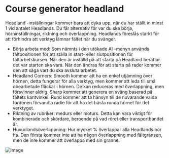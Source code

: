 # Course generator headland


Headland -inställningar kommer bara att dyka upp, när du har ställt in minst 1 vid antalet Headlands.
Du får alternativ för var du ska börja, hörninställningar, riktning och överlappning.
Headlands föreslås starkt för att förhindra att verktyg lämnar fältet när du svänger.



- Börja arbeta med: Som nämnts i den utökade AI -menyn används fältpositionen för att ställa in start- eller slutpositionen för fältarbetskursen.
När den är inställd på att starta på Headland berättar det var starten ska vara. När den ändras för att starta på rader kommer den att säga vart du ska avsluta arbetet.
- Headland Corners: Smooth kommer att ha en enkel utjämning över hörnen, detta fungerar för alla verktyg, men kommer att leda till små obearbetade fläckar i hörnen.
De kan reduceras med överlappning, men försvinner aldrig. Sharp kommer att generera en sväng baserad på fältets kantvinkel.
Rund kommer att ta hänsyn till de nuvarande valda fordonen förvandla radie för att ha det bästa runda hörnet för det verktyget.
- Riktning av rubriker: medurs eller moturs. Detta kan vara viktigt för kombinerade och skördare, beroende på vad röret eller transportbandet är.
- Huvudlandsöverlappning: Hur mycket % överlappar alla Headlands bör ha. Den första kommer inte att ha någon överlappning med fältgränsen, men de inre kommer att överlappa med sin granne.


![Image](/home/runner/work/CourseplayHelp/CourseplayHelp/translation_data/sharproundcorner_0_0_330_130.png)

